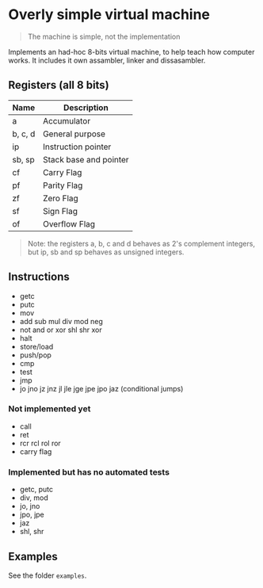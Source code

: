 # Overly simple virtual machine

> The machine is simple, not the implementation

Implements an had-hoc 8-bits virtual machine, to help teach how computer works.
It includes it own assambler, linker and dissasambler.

## Registers (all 8 bits)

| Name | Description |
| --- | --- |
| a | Accumulator
| b, c, d | General purpose
| ip | Instruction pointer
| sb, sp | Stack base and pointer
| cf | Carry Flag
| pf | Parity Flag
| zf | Zero Flag
| sf | Sign Flag
| of | Overflow Flag

> Note: the registers a, b, c and d behaves as 2's complement integers, but
ip, sb and sp behaves as unsigned integers.

## Instructions

 * getc
 * putc
 * mov
 * add sub mul div mod neg
 * not and or xor shl shr xor
 * halt
 * store/load
 * push/pop
 * cmp
 * test
 * jmp
 * jo jno jz jnz jl jle jge jpe jpo jaz (conditional jumps)

### Not implemented yet

 * call
 * ret
 * rcr rcl rol ror
 * carry flag

### Implemented but has no automated tests

 * getc, putc
 * div, mod
 * jo, jno
 * jpo, jpe
 * jaz
 * shl, shr

## Examples

See the folder `examples`.

